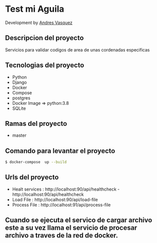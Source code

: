 # Test mi Aguila

Development by [Andres Vasquez](https://github.com/anfevazu)

## Descripcion del proyecto

Servicios para validar codigos de area de unas cordenadas especificas

## Tecnologias del proyecto

- Python
- Django
- Docker
- Compose
- postgres
- Docker Image => python:3.8
- SQLite

## Ramas del proyecto

- master

## Comando para levantar el proyecto

```bash
$ docker-compose  up --build
```

## Urls del proyecto

- Healt services : http://localhost:90/api/healthcheck - http://localhost:90/api/healthcheck
- Load File : http://localhost:90/api/load-file
- Process File : http://localhost:91/api/process-file

## Cuando se ejecuta el servico de cargar archivo este a su vez llama el servicio de procesar archivo a traves de la red de docker.
